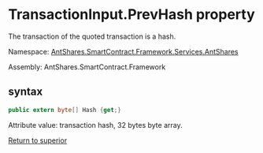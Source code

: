 # TransactionInput.PrevHash property

The transaction of the quoted transaction is a hash.

Namespace: [AntShares.SmartContract.Framework.Services.AntShares](../../AntShares.md)

Assembly: AntShares.SmartContract.Framework

## syntax

```c#
public extern byte[] Hash {get;}
```

Attribute value: transaction hash, 32 bytes byte array.



[Return to superior](../TransactionInput.md)
